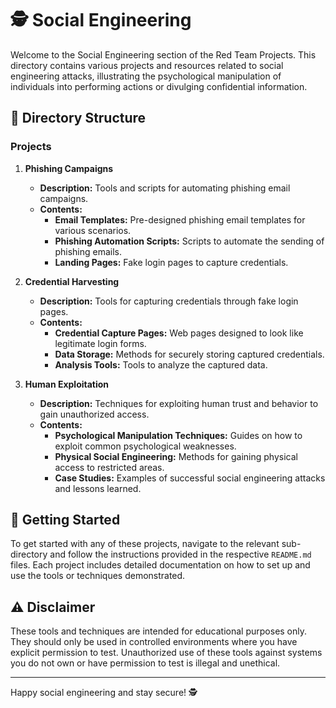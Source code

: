 # 🕵️ Social Engineering

Welcome to the Social Engineering section of the Red Team Projects. This directory contains various projects and resources related to social engineering attacks, illustrating the psychological manipulation of individuals into performing actions or divulging confidential information.

## 📁 Directory Structure

### Projects

1. **Phishing Campaigns**
   - **Description:** Tools and scripts for automating phishing email campaigns.
   - **Contents:**
     - **Email Templates:** Pre-designed phishing email templates for various scenarios.
     - **Phishing Automation Scripts:** Scripts to automate the sending of phishing emails.
     - **Landing Pages:** Fake login pages to capture credentials.

2. **Credential Harvesting**
   - **Description:** Tools for capturing credentials through fake login pages.
   - **Contents:**
     - **Credential Capture Pages:** Web pages designed to look like legitimate login forms.
     - **Data Storage:** Methods for securely storing captured credentials.
     - **Analysis Tools:** Tools to analyze the captured data.

3. **Human Exploitation**
   - **Description:** Techniques for exploiting human trust and behavior to gain unauthorized access.
   - **Contents:**
     - **Psychological Manipulation Techniques:** Guides on how to exploit common psychological weaknesses.
     - **Physical Social Engineering:** Methods for gaining physical access to restricted areas.
     - **Case Studies:** Examples of successful social engineering attacks and lessons learned.

## 🚀 Getting Started

To get started with any of these projects, navigate to the relevant sub-directory and follow the instructions provided in the respective `README.md` files. Each project includes detailed documentation on how to set up and use the tools or techniques demonstrated.

## ⚠️ Disclaimer

These tools and techniques are intended for educational purposes only. They should only be used in controlled environments where you have explicit permission to test. Unauthorized use of these tools against systems you do not own or have permission to test is illegal and unethical.

---

Happy social engineering and stay secure! 🕵️
